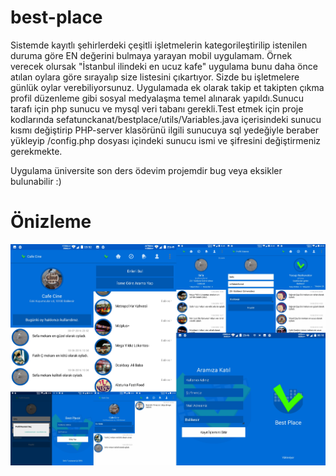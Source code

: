# best-place

Sistemde kayıtlı şehirlerdeki çeşitli işletmelerin kategorileştirilip istenilen duruma göre EN değerini bulmaya yarayan mobil uygulamam.
Örnek verecek olursak "İstanbul ilindeki en ucuz kafe" uygulama bunu daha önce atılan oylara göre sırayalıp size listesini çıkartıyor.
Sizde bu işletmelere günlük oylar verebiliyorsunuz. Uygulamada ek olarak takip et takipten çıkma profil düzenleme gibi sosyal medyalaşma 
temel alınarak yapıldı.Sunucu tarafı için php sunucu ve mysql veri tabanı gerekli.Test etmek için proje kodlarında sefatunckanat/bestplace/utils/Variables.java
içerisindeki sunucu kısmı değiştirip PHP-server klasörünü ilgili sunucuya sql yedeğiyle beraber yükleyip /config.php dosyası içindeki
sunucu ismi ve şifresini değiştirmeniz gerekmekte.

Uygulama üniversite son ders ödevim projemdir bug veya eksikler bulunabilir :)

# Önizleme
![Önizleme](https://raw.githubusercontent.com/sefatunckanat/best-place/master/img-git/previews.jpg)
